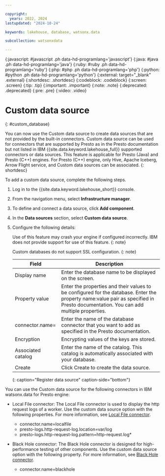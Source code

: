 ```yaml
---

copyright:
  years: 2022, 2024
lastupdated: "2024-10-24"

keywords: lakehouse, database, watsonx.data

subcollection: watsonxdata

---
```


{:javascript: #javascript .ph data-hd-programlang='javascript'}
{:java: #java .ph data-hd-programlang='java'}
{:ruby: #ruby .ph data-hd-programlang='ruby'}
{:php: #php .ph data-hd-programlang='php'}
{:python: #python .ph data-hd-programlang='python'}
{:external: target="_blank" .external}
{:shortdesc: .shortdesc}
{:codeblock: .codeblock}
{:screen: .screen}
{:tip: .tip}
{:important: .important}
{:note: .note}
{:deprecated: .deprecated}
{:pre: .pre}
{:video: .video}


# Custom data source
{: #custom_database}

You can now use the Custom data source to create data sources that are not provided by the built-in connectors. Custom data source can be used for connectors that are supported by Presto as in the Presto documentation but not listed in IBM {{site.data.keyword.lakehouse_full}} supported connectors or data sources. This feature is applicable for Presto (Java) and Presto (C++) engines. For Presto (C++) engine, only Hive, Apache Iceberg, Arrow Flight service, and Custom data sources can be associated.
{: shortdesc}


To add a custom data source, complete the following steps.

1. Log in to the {{site.data.keyword.lakehouse_short}} console.
2. From the navigation menu, select **Infrastructure manager**.
3. To define and connect a data source, click **Add component**.
4. In the **Data sources** section, select **Custom data source**.
5. Configure the following details:


    Use of this feature may crash your engine if configured incorrectly. IBM does not provide support for use of this feature.
   {: note}

    Custom databases do not support SSL configuration.
   {: note}



    | Field           | Description        |
    |------------------|--------------------|
    | Display name    | Enter the database name to be displayed on the screen. |
    | Property value             | Enter the properties and their values to be configured for the database. Enter the property name:value pair as specified in Presto documentation. You can add multiple properties.|
    | connector.name=     | Enter the name of the database connector that you want to add as specified in the Presto documentation.  |
    | Encryption           | Encrypting values of the keys are stored.  |
    | Associated catalog | Enter the name of the catalog. This catalog is automatically associated with your database. |
    | Create |  Click Create to create the data source.|
    {: caption="Register data source" caption-side="bottom"}

You can use the Custom data source for the following connectors in IBM watsonx.data for Presto engine:

* Local File connector: The Local File connector is used to display the http request logs of a worker. Use the custom data source option with the following properties. For more information, see [Local File connector](https://prestodb.io/docs/current/connector/localfile.html).

   * connector.name=localfile
   * presto-logs.http-request-log.location=var/log
   * presto-logs.http-request-log.pattern=http-request.log*

* Black Hole connector: The Black Hole connector is designed for high-performance testing of other components. Use the custom data source option with the following property. For more information, see [Black Hole connector](https://prestodb.io/docs/current/connector/blackhole.html).

   * connector.name=blackhole
